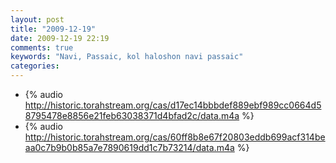 ```yaml
---
layout: post
title: "2009-12-19"
date: 2009-12-19 22:19
comments: true
keywords: "Navi, Passaic, kol haloshon navi passaic" 
categories: 
---
```


 * {% audio http://historic.torahstream.org/cas/d17ec14bbbdef889ebf989cc0664d58795478e8856e21feb63038371d4bfad2c/data.m4a %}
 * {% audio http://historic.torahstream.org/cas/60ff8b8e67f20803eddb699acf314beaa0c7b9b0b85a7e7890619dd1c7b73214/data.m4a %}

